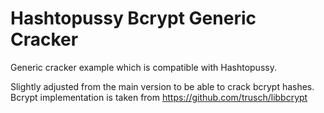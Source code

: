 # Hashtopussy Bcrypt Generic Cracker

Generic cracker example which is compatible with Hashtopussy.

Slightly adjusted from the main version to be able to crack bcrypt hashes. Bcrypt implementation is taken from https://github.com/trusch/libbcrypt
